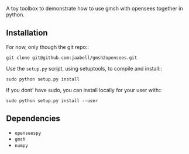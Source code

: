 
A toy toolbox to demonstrate how to use gmsh with opensees together in python. 

Installation
------------

For now, only though the git repo::

	git clone git@github.com:jaabell/gmsh2opensees.git

Use the `setup.py` script, using setuptools, to compile and install::

	sudo python setup.py install

If you dont' have sudo, you can install locally for your user with::

	sudo python setup.py install --user


Dependencies
------------

- `openseespy`
- `gmsh`
- `numpy`
